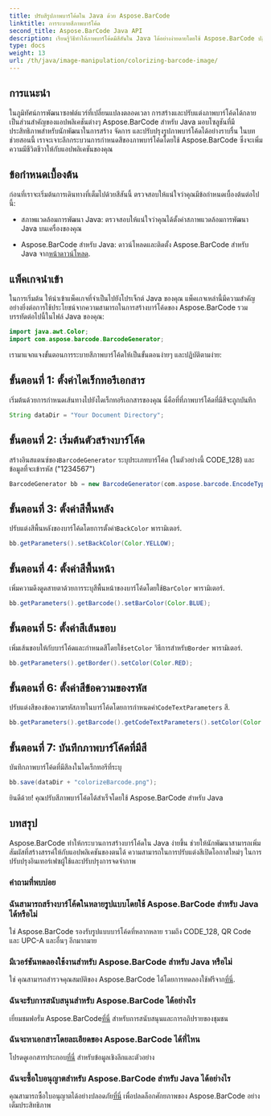```yaml
---
title: ปรับสีรูปภาพบาร์โค้ดใน Java ด้วย Aspose.BarCode
linktitle: การระบายสีภาพบาร์โค้ด
second_title: Aspose.BarCode Java API
description: เรียนรู้วิธีทำให้ภาพบาร์โค้ดมีสีสันใน Java ได้อย่างง่ายดายโดยใช้ Aspose.BarCode ปฏิบัติตามคำแนะนำทีละขั้นตอนของเราเพื่อให้ได้ผลลัพธ์ที่สดใสและดึงดูดสายตา
type: docs
weight: 13
url: /th/java/image-manipulation/colorizing-barcode-image/
---
```


## การแนะนำ

ในภูมิทัศน์การพัฒนาซอฟต์แวร์ที่เปลี่ยนแปลงตลอดเวลา การสร้างและปรับแต่งภาพบาร์โค้ดได้กลายเป็นส่วนสำคัญของแอปพลิเคชันต่างๆ Aspose.BarCode สำหรับ Java มอบโซลูชันที่มีประสิทธิภาพสำหรับนักพัฒนาในการสร้าง จัดการ และปรับปรุงรูปภาพบาร์โค้ดได้อย่างราบรื่น ในบทช่วยสอนนี้ เราจะเจาะลึกกระบวนการกำหนดสีของภาพบาร์โค้ดโดยใช้ Aspose.BarCode ซึ่งจะเพิ่มความมีชีวิตชีวาให้กับแอปพลิเคชันของคุณ

## ข้อกำหนดเบื้องต้น

ก่อนที่เราจะเริ่มต้นการเดินทางที่เต็มไปด้วยสีสันนี้ ตรวจสอบให้แน่ใจว่าคุณมีข้อกำหนดเบื้องต้นต่อไปนี้:

- สภาพแวดล้อมการพัฒนา Java: ตรวจสอบให้แน่ใจว่าคุณได้ตั้งค่าสภาพแวดล้อมการพัฒนา Java บนเครื่องของคุณ

-  Aspose.BarCode สำหรับ Java: ดาวน์โหลดและติดตั้ง Aspose.BarCode สำหรับ Java จาก[หน้าดาวน์โหลด](https://releases.aspose.com/barcode/java/).

## แพ็คเกจนำเข้า

ในการเริ่มต้น ให้นำเข้าแพ็คเกจที่จำเป็นไปยังโปรเจ็กต์ Java ของคุณ แพ็คเกจเหล่านี้มีความสำคัญอย่างยิ่งต่อการใช้ประโยชน์จากความสามารถในการสร้างบาร์โค้ดของ Aspose.BarCode รวมบรรทัดต่อไปนี้ในไฟล์ Java ของคุณ:

```java
import java.awt.Color;
import com.aspose.barcode.BarcodeGenerator;
```

เรามาแจกแจงขั้นตอนการระบายสีภาพบาร์โค้ดให้เป็นขั้นตอนง่ายๆ และปฏิบัติตามง่าย:

## ขั้นตอนที่ 1: ตั้งค่าไดเร็กทอรีเอกสาร

เริ่มต้นด้วยการกำหนดเส้นทางไปยังไดเร็กทอรีเอกสารของคุณ นี่คือที่ที่ภาพบาร์โค้ดที่มีสีจะถูกบันทึก

```java
String dataDir = "Your Document Directory";
```

## ขั้นตอนที่ 2: เริ่มต้นตัวสร้างบาร์โค้ด

 สร้างอินสแตนซ์ของ`BarcodeGenerator` ระบุประเภทบาร์โค้ด (ในตัวอย่างนี้ CODE_128) และข้อมูลที่จะเข้ารหัส ("1234567")

```java
BarcodeGenerator bb = new BarcodeGenerator(com.aspose.barcode.EncodeTypes.CODE_128, "1234567");
```

## ขั้นตอนที่ 3: ตั้งค่าสีพื้นหลัง

 ปรับแต่งสีพื้นหลังของบาร์โค้ดโดยการตั้งค่า`BackColor` พารามิเตอร์.

```java
bb.getParameters().setBackColor(Color.YELLOW);
```

## ขั้นตอนที่ 4: ตั้งค่าสีพื้นหน้า

 เพิ่มความดึงดูดสายตาด้วยการระบุสีพื้นหน้าของบาร์โค้ดโดยใช้`BarColor` พารามิเตอร์.

```java
bb.getParameters().getBarcode().setBarColor(Color.BLUE);
```

## ขั้นตอนที่ 5: ตั้งค่าสีเส้นขอบ

 เพิ่มเส้นขอบให้กับบาร์โค้ดและกำหนดสีโดยใช้`setColor` วิธีการสำหรับ`Border` พารามิเตอร์.

```java
bb.getParameters().getBorder().setColor(Color.RED);
```

## ขั้นตอนที่ 6: ตั้งค่าสีข้อความของรหัส

 ปรับแต่งสีของข้อความรหัสภายในบาร์โค้ดโดยการกำหนดค่า`CodeTextParameters` สี.

```java
bb.getParameters().getBarcode().getCodeTextParameters().setColor(Color.RED);
```

## ขั้นตอนที่ 7: บันทึกภาพบาร์โค้ดที่มีสี

บันทึกภาพบาร์โค้ดที่มีสีลงในไดเร็กทอรีที่ระบุ

```java
bb.save(dataDir + "colorizeBarcode.png");
```

ยินดีด้วย! คุณปรับสีภาพบาร์โค้ดได้สำเร็จโดยใช้ Aspose.BarCode สำหรับ Java

## บทสรุป

Aspose.BarCode ทำให้กระบวนการสร้างบาร์โค้ดใน Java ง่ายขึ้น ช่วยให้นักพัฒนาสามารถเพิ่มสัมผัสที่สร้างสรรค์ให้กับแอปพลิเคชันของตนได้ ความสามารถในการปรับแต่งสีเปิดโอกาสใหม่ๆ ในการปรับปรุงอินเทอร์เฟซผู้ใช้และปรับปรุงการจดจำภาพ

### คำถามที่พบบ่อย

### ฉันสามารถสร้างบาร์โค้ดในหลายรูปแบบโดยใช้ Aspose.BarCode สำหรับ Java ได้หรือไม่
ใช่ Aspose.BarCode รองรับรูปแบบบาร์โค้ดที่หลากหลาย รวมถึง CODE_128, QR Code และ UPC-A และอื่นๆ อีกมากมาย

### มีเวอร์ชันทดลองใช้งานสำหรับ Aspose.BarCode สำหรับ Java หรือไม่
 ใช่ คุณสามารถสำรวจคุณสมบัติของ Aspose.BarCode ได้โดยการทดลองใช้ฟรีจาก[ที่นี่](https://releases.aspose.com/).

### ฉันจะรับการสนับสนุนสำหรับ Aspose.BarCode ได้อย่างไร
 เยี่ยมชมฟอรั่ม Aspose.BarCode[ที่นี่](https://forum.aspose.com/c/barcode/13) สำหรับการสนับสนุนและการอภิปรายของชุมชน

### ฉันจะหาเอกสารโดยละเอียดของ Aspose.BarCode ได้ที่ไหน
 โปรดดูเอกสารประกอบ[ที่นี่](https://reference.aspose.com/barcode/java/) สำหรับข้อมูลเชิงลึกและตัวอย่าง

### ฉันจะซื้อใบอนุญาตสำหรับ Aspose.BarCode สำหรับ Java ได้อย่างไร
 คุณสามารถซื้อใบอนุญาตได้อย่างปลอดภัย[ที่นี่](https://purchase.aspose.com/buy) เพื่อปลดล็อกศักยภาพของ Aspose.BarCode อย่างเต็มประสิทธิภาพ
